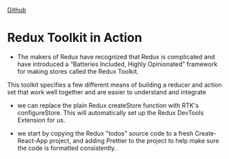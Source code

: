 [Github](https://batoolalali.github.io/401-Reading-notes/class39)

# Redux Toolkit in Action
- The makers of Redux have recognized that Redux is complicated and have introduced a “Batteries Included, Highly Opinionated” framework for making stores called the Redux Toolkit.

This toolkit specifies a few different means of building a reducer and action set that work well together and are easier to understand and integrate

- we can replace the plain Redux createStore function with RTK's configureStore. This will automatically set up the Redux DevTools Extension for us.

- we start by copying the Redux "todos" source code to a fresh Create-React-App project, and adding Prettier to the project to help make sure the code is formatted consistently. 